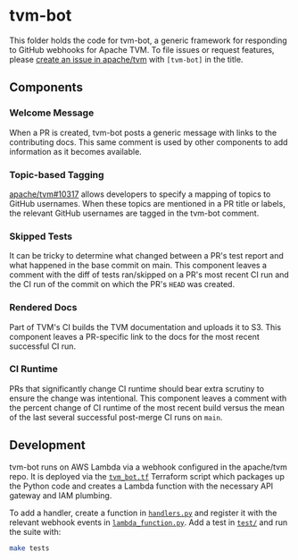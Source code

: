 # tvm-bot

This folder holds the code for tvm-bot, a generic framework for responding to GitHub webhooks for Apache TVM. To file issues or request features, please [create an issue in apache/tvm](https://github.com/apache/tvm/issues/new?assignees=&labels=needs-triage%2C+type%3Aci&title=) with `[tvm-bot]` in the title.

## Components

### Welcome Message

When a PR is created, tvm-bot posts a generic message with links to the contributing docs. This same comment is used by other components to add information as it becomes available.

### Topic-based Tagging

[apache/tvm#10317](https://github.com/apache/tvm/issues/10317) allows developers to specify a mapping of topics to GitHub usernames. When these topics are mentioned in a PR title or labels, the relevant GitHub usernames are tagged in the tvm-bot comment.

### Skipped Tests

It can be tricky to determine what changed between a PR's test report and what happened in the base commit on main. This component leaves a comment with the diff of tests ran/skipped on a PR's most recent CI run and the CI run of the commit on which the PR's `HEAD` was created.

### Rendered Docs

Part of TVM's CI builds the TVM documentation and uploads it to S3. This component leaves a PR-specific link to the docs for the most recent successful CI run.

### CI Runtime

PRs that significantly change CI runtime should bear extra scrutiny to ensure the change was intentional. This component leaves a comment with the percent change of CI runtime of the most recent build versus the mean of the last several successful post-merge CI runs on `main`.

## Development

tvm-bot runs on AWS Lambda via a webhook configured in the apache/tvm repo. It is deployed via the [`tvm_bot.tf`](../tvm_bot.tf) Terraform script which packages up the Python code and creates a Lambda function with the necessary API gateway and IAM plumbing.

To add a handler, create a function in [`handlers.py`](./handlers.py) and register it with the relevant webhook events in [`lambda_function.py`](./lambda_function.py). Add a test in [`test/`](./test/) and run the suite with:

```bash
make tests
```

